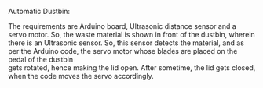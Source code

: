 Automatic Dustbin:

  The requirements are Arduino board, Ultrasonic distance sensor and a servo motor.
  So, the waste material is shown in front of the dustbin, wherein there is an Ultrasonic sensor.
  So, this sensor detects the material, and as per the Arduino code, the servo motor whose blades are placed on the pedal of the dustbin    
  gets rotated, hence making the lid open.
  After sometime, the lid gets closed, when the code moves the servo accordingly.
